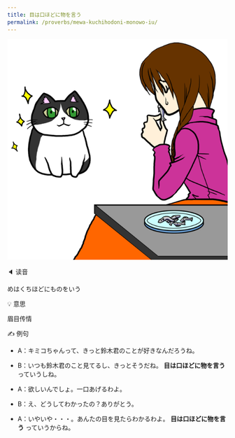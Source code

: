 ```yaml
---
title: 目は口ほどに物を言う
permalink: /proverbs/mewa-kuchihodoni-monowo-iu/
---
```


![](/assets/images/proverbs/mewakuchihodonimonowoiu.png)

🔈 读音

めはくちほどにものをいう

💡 意思

眉目传情

✍️  例句

- A：キミコちゃんって、きっと鈴木君のことが好きなんだろうね。  
- B：いつも鈴木君のこと見てるし、きっとそうだね。 **目は口ほどに物を言う** っていうしね。

- A：欲しいんでしょ。一口あげるわよ。  
- B：え、どうしてわかったの？ありがとう。  
- A：いやいや・・・。あんたの目を見たらわかるわよ。 **目は口ほどに物を言う** っていうからね。
